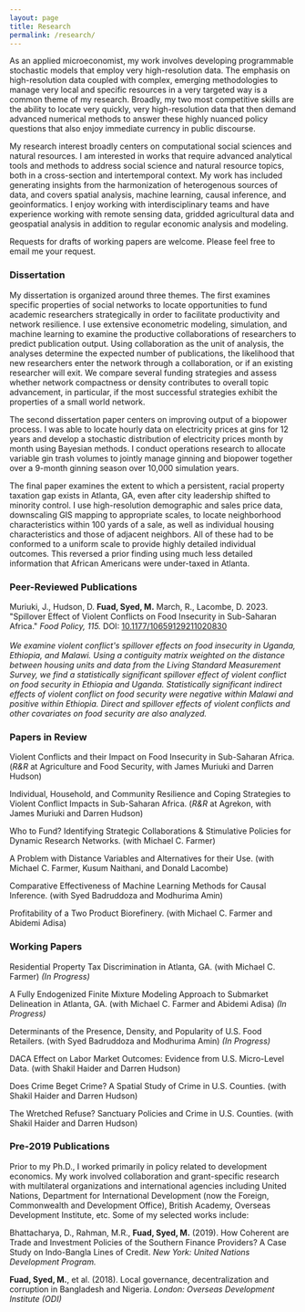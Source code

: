 ```yaml
---
layout: page
title: Research
permalink: /research/
---
```

As an applied microeconomist, my work involves developing programmable stochastic models that employ very high-resolution data. The emphasis on high-resolution data coupled with complex, emerging methodologies to manage very local and specific resources in a very targeted way is a common theme of my research. Broadly, my two most competitive skills are the ability to locate very quickly, very high-resolution data that then demand advanced numerical methods to answer these highly nuanced policy questions that also enjoy immediate currency in public discourse. 

My research interest broadly centers on computational social sciences and natural resources. I am interested in works that require advanced analytical tools and methods to address social science and natural resource topics, both in a cross-section and intertemporal context. My work has included generating insights from the harmonization of heterogenous sources of data, and covers spatial analysis, machine learning, causal inference, and geoinformatics. I enjoy working with interdisciplinary teams and have experience working with remote sensing data, gridded agricultural data and geospatial analysis in addition to regular economic analysis and modeling. 

Requests for drafts of working papers are welcome. Please feel free to email me your request.

### Dissertation <br>
My dissertation is organized around three themes. The first examines specific properties of social networks to locate opportunities to fund academic researchers strategically in order to facilitate productivity and network resilience. I use extensive econometric modeling, simulation, and machine learning to examine the productive collaborations of researchers to predict publication output. Using collaboration as the unit of analysis, the analyses determine the expected number of publications, the likelihood that new researchers enter the network through a collaboration, or if an existing researcher will exit. We compare several funding strategies and assess whether network compactness or density contributes to overall topic advancement, in particular, if the most successful strategies exhibit the properties of a small world network. 

The second dissertation paper centers on improving output of a biopower process. I was able to locate hourly data on electricity prices at gins for 12 years and develop a stochastic distribution of electricity prices month by month using Bayesian methods. I conduct operations research to allocate variable gin trash volumes to jointly manage ginning and biopower together over a 9-month ginning season over 10,000 simulation years. 

The final paper examines the extent to which a persistent, racial property taxation gap exists in Atlanta, GA, even after city leadership shifted to minority control. I use high-resolution demographic and sales price data, downscaling GIS mapping to appropriate scales, to locate neighborhood characteristics within 100 yards of a sale, as well as individual housing characteristics and those of adjacent neighbors. All of these had to be conformed to a uniform scale to provide highly detailed individual outcomes. This reversed a prior finding using much less detailed information that African Americans were under-taxed in Atlanta. 

### Peer-Reviewed Publications <br>
Muriuki, J., Hudson, D. **Fuad, Syed, M.** March, R., Lacombe, D. 2023. "Spillover Effect of Violent Conflicts on Food Insecurity in Sub-Saharan Africa." *Food Policy, 115.* DOI: [10.1177/10659129211020830](https://doi.org/10.1016/j.foodpol.2023.102417) <br><br>
*We examine violent conflict's spillover effects on food insecurity in Uganda, Ethiopia, and Malawi. Using a contiguity matrix weighted on the distance between housing units and data from the Living Standard Measurement Survey, we find a statistically significant spillover effect of violent conflict on food security in Ethiopia and Uganda. Statistically significant indirect effects of violent conflict on food security were negative within Malawi and positive within Ethiopia. Direct and spillover effects of violent conflicts and other covariates on food security are also analyzed.*<br> 

### Papers in Review <br> 
Violent Conflicts and their Impact on Food Insecurity in Sub-Saharan Africa. (*R&R* at Agriculture and Food Security, with James Muriuki and Darren Hudson) <br> 

Individual, Household, and Community Resilience and Coping Strategies to Violent Conflict Impacts in Sub-Saharan Africa. (*R&R* at Agrekon, with James Muriuki and Darren Hudson) <br> 

Who to Fund? Identifying Strategic Collaborations & Stimulative Policies for Dynamic Research Networks. (with Michael C. Farmer) <br> 

A Problem with Distance Variables and Alternatives for their Use. (with Michael C. Farmer, Kusum Naithani, and Donald Lacombe) <br> 

Comparative Effectiveness of Machine Learning Methods for Causal Inference. (with Syed Badruddoza and Modhurima Amin) <br> 

Profitability of a Two Product Biorefinery. (with Michael C. Farmer and Abidemi Adisa) <br> 

### Working Papers <br> 
Residential Property Tax Discrimination in Atlanta, GA. (with Michael C. Farmer) *(In Progress)*<br>

A Fully Endogenized Finite Mixture Modeling Approach to Submarket Delineation in Atlanta, GA. (with Michael C. Farmer and Abidemi Adisa) *(In Progress)*<br> 

Determinants of the Presence, Density, and Popularity of U.S. Food Retailers. (with Syed Badruddoza and Modhurima Amin) *(In Progress)*<br> 

DACA Effect on Labor Market Outcomes: Evidence from U.S. Micro-Level Data. (with Shakil Haider and Darren Hudson) <br> 

Does Crime Beget Crime? A Spatial Study of Crime in U.S. Counties. (with Shakil Haider and Darren Hudson) <br> 

The Wretched Refuse? Sanctuary Policies and Crime in U.S. Counties. (with Shakil Haider and Darren Hudson) <br> 

### Pre-2019 Publications <br>
Prior to my Ph.D., I worked primarily in policy related to development economics. My work involved collaboration and grant-specific research with multilateral organizations and international agencies including United Nations, Department for International Development (now the Foreign, Commonwealth and Development Office), British Academy, Overseas Development Institute, etc. Some of my selected works include: 

Bhattacharya, D., Rahman, M.R., **Fuad, Syed, M.** (2019). How Coherent are Trade and Investment Policies of the Southern Finance Providers? A Case Study on Indo-Bangla Lines of Credit. *New York: United Nations
Development Program.*<br>

**Fuad, Syed, M.**, et al. (2018). Local governance, decentralization and corruption in Bangladesh and Nigeria. *London: Overseas Development Institute (ODI)*

